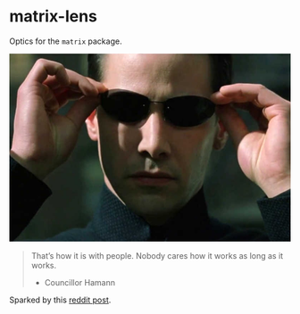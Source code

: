 # matrix-lens

Optics for the `matrix` package.

![matrix lenses](https://raw.githubusercontent.com/interosinc/matrix-lens/master/matrix-lens.jpg)

> That’s how it is with people. Nobody cares how it works as long as it works.
>
> - Councillor Hamann

Sparked by this [reddit post](https://old.reddit.com/r/haskell/comments/gazovx/monthly_hask_anything_may_2020/fqtk9oh/).


